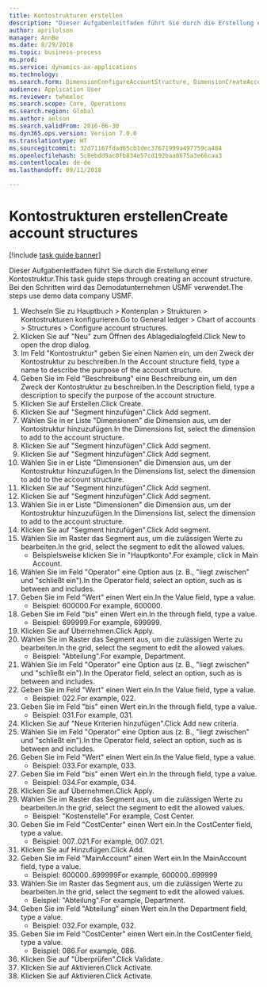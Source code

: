 ```yaml
--- 
title: Kontostrukturen erstellen
description: "Dieser Aufgabenleitfaden führt Sie durch die Erstellung einer Kontostruktur."
author: aprilolson
manager: AnnBe
ms.date: 8/29/2018
ms.topic: business-process
ms.prod: 
ms.service: dynamics-ax-applications
ms.technology: 
ms.search.form: DimensionConfigureAccountStructure, DimensionCreateAccountStructure, DimensionHierarchyAddLevel, DimensionHierarchyConstraintActivate
audience: Application User
ms.reviewer: twheeloc
ms.search.scope: Core, Operations
ms.search.region: Global
ms.author: aolson
ms.search.validFrom: 2016-06-30
ms.dyn365.ops.version: Version 7.0.0
ms.translationtype: HT
ms.sourcegitcommit: 32d71167fdad65cb1dec37671999a497759ca484
ms.openlocfilehash: 5c8ebdd9ac0fb834e57cd192baa0675a3e66caa3
ms.contentlocale: de-de
ms.lasthandoff: 09/11/2018

---
```

# <a name="create-account-structures"></a><span data-ttu-id="c5a44-103">Kontostrukturen erstellen</span><span class="sxs-lookup"><span data-stu-id="c5a44-103">Create account structures</span></span>

[!include [task guide banner](../../includes/task-guide-banner.md)]

<span data-ttu-id="c5a44-104">Dieser Aufgabenleitfaden führt Sie durch die Erstellung einer Kontostruktur.</span><span class="sxs-lookup"><span data-stu-id="c5a44-104">This task guide steps through creating an account structure.</span></span> <span data-ttu-id="c5a44-105">Bei den Schritten wird das Demodatunternehmen USMF verwendet.</span><span class="sxs-lookup"><span data-stu-id="c5a44-105">The steps use demo data company USMF.</span></span>

1. <span data-ttu-id="c5a44-106">Wechseln Sie zu Hauptbuch > Kontenplan > Strukturen > Kontostrukturen konfigurieren.</span><span class="sxs-lookup"><span data-stu-id="c5a44-106">Go to General ledger > Chart of accounts > Structures > Configure account structures.</span></span>
2. <span data-ttu-id="c5a44-107">Klicken Sie auf "Neu" zum Öffnen des Ablagedialogfeld.</span><span class="sxs-lookup"><span data-stu-id="c5a44-107">Click New to open the drop dialog.</span></span>
3. <span data-ttu-id="c5a44-108">Im Feld "Kontostruktur" geben Sie einen Namen ein, um den Zweck der Kontostruktur zu beschreiben.</span><span class="sxs-lookup"><span data-stu-id="c5a44-108">In the Account structure field, type a name to describe the purpose of the account structure.</span></span>
4. <span data-ttu-id="c5a44-109">Geben Sie im Feld "Beschreibung" eine Beschreibung ein, um den Zweck der Kontostruktur zu beschreiben.</span><span class="sxs-lookup"><span data-stu-id="c5a44-109">In the Description field, type a description to specify the purpose of the account structure.</span></span>
5. <span data-ttu-id="c5a44-110">Klicken Sie auf Erstellen.</span><span class="sxs-lookup"><span data-stu-id="c5a44-110">Click Create.</span></span>
6. <span data-ttu-id="c5a44-111">Klicken Sie auf "Segment hinzufügen".</span><span class="sxs-lookup"><span data-stu-id="c5a44-111">Click Add segment.</span></span>
7. <span data-ttu-id="c5a44-112">Wählen Sie in er Liste "Dimensionen" die Dimension aus, um der Kontostruktur hinzuzufügen.</span><span class="sxs-lookup"><span data-stu-id="c5a44-112">In the Dimensions list, select the dimension to add to the account structure.</span></span>
8. <span data-ttu-id="c5a44-113">Klicken Sie auf "Segment hinzufügen".</span><span class="sxs-lookup"><span data-stu-id="c5a44-113">Click Add segment.</span></span>
9. <span data-ttu-id="c5a44-114">Klicken Sie auf "Segment hinzufügen".</span><span class="sxs-lookup"><span data-stu-id="c5a44-114">Click Add segment.</span></span>
10. <span data-ttu-id="c5a44-115">Wählen Sie in er Liste "Dimensionen" die Dimension aus, um der Kontostruktur hinzuzufügen.</span><span class="sxs-lookup"><span data-stu-id="c5a44-115">In the Dimensions list, select the dimension to add to the account structure.</span></span>
11. <span data-ttu-id="c5a44-116">Klicken Sie auf "Segment hinzufügen".</span><span class="sxs-lookup"><span data-stu-id="c5a44-116">Click Add segment.</span></span>
12. <span data-ttu-id="c5a44-117">Klicken Sie auf "Segment hinzufügen".</span><span class="sxs-lookup"><span data-stu-id="c5a44-117">Click Add segment.</span></span>
13. <span data-ttu-id="c5a44-118">Wählen Sie in er Liste "Dimensionen" die Dimension aus, um der Kontostruktur hinzuzufügen.</span><span class="sxs-lookup"><span data-stu-id="c5a44-118">In the Dimensions list, select the dimension to add to the account structure.</span></span>
14. <span data-ttu-id="c5a44-119">Klicken Sie auf "Segment hinzufügen".</span><span class="sxs-lookup"><span data-stu-id="c5a44-119">Click Add segment.</span></span>
15. <span data-ttu-id="c5a44-120">Wählen Sie im Raster das Segment aus, um die zulässigen Werte zu bearbeiten.</span><span class="sxs-lookup"><span data-stu-id="c5a44-120">In the grid, select the segment to edit the allowed values.</span></span>
    * <span data-ttu-id="c5a44-121">Beispielsweise klicken Sie in "Hauptkonto".</span><span class="sxs-lookup"><span data-stu-id="c5a44-121">For example, click in Main Account.</span></span>  
16. <span data-ttu-id="c5a44-122">Wählen Sie im Feld "Operator" eine Option aus (z. B., "liegt zwischen" und "schließt ein").</span><span class="sxs-lookup"><span data-stu-id="c5a44-122">In the Operator field, select an option, such as is between and includes.</span></span>
17. <span data-ttu-id="c5a44-123">Geben Sie im Feld "Wert" einen Wert ein.</span><span class="sxs-lookup"><span data-stu-id="c5a44-123">In the Value field, type a value.</span></span>
    * <span data-ttu-id="c5a44-124">Beispiel: 600000.</span><span class="sxs-lookup"><span data-stu-id="c5a44-124">For example, 600000.</span></span>  
18. <span data-ttu-id="c5a44-125">Geben Sie im Feld "bis" einen Wert ein.</span><span class="sxs-lookup"><span data-stu-id="c5a44-125">In the through field, type a value.</span></span>
    * <span data-ttu-id="c5a44-126">Beispiel: 699999.</span><span class="sxs-lookup"><span data-stu-id="c5a44-126">For example, 699999.</span></span>  
19. <span data-ttu-id="c5a44-127">Klicken Sie auf Übernehmen.</span><span class="sxs-lookup"><span data-stu-id="c5a44-127">Click Apply.</span></span>
20. <span data-ttu-id="c5a44-128">Wählen Sie im Raster das Segment aus, um die zulässigen Werte zu bearbeiten.</span><span class="sxs-lookup"><span data-stu-id="c5a44-128">In the grid, select the segment to edit the allowed values.</span></span>
    * <span data-ttu-id="c5a44-129">Beispiel: "Abteilung".</span><span class="sxs-lookup"><span data-stu-id="c5a44-129">For example, Department.</span></span>  
21. <span data-ttu-id="c5a44-130">Wählen Sie im Feld "Operator" eine Option aus (z. B., "liegt zwischen" und "schließt ein").</span><span class="sxs-lookup"><span data-stu-id="c5a44-130">In the Operator field, select an option, such as is between and includes.</span></span>
22. <span data-ttu-id="c5a44-131">Geben Sie im Feld "Wert" einen Wert ein.</span><span class="sxs-lookup"><span data-stu-id="c5a44-131">In the Value field, type a value.</span></span>
    * <span data-ttu-id="c5a44-132">Beispiel: 022.</span><span class="sxs-lookup"><span data-stu-id="c5a44-132">For example, 022.</span></span>  
23. <span data-ttu-id="c5a44-133">Geben Sie im Feld "bis" einen Wert ein.</span><span class="sxs-lookup"><span data-stu-id="c5a44-133">In the through field, type a value.</span></span>
    * <span data-ttu-id="c5a44-134">Beispiel: 031.</span><span class="sxs-lookup"><span data-stu-id="c5a44-134">For example, 031.</span></span>  
24. <span data-ttu-id="c5a44-135">Klicken Sie auf "Neue Kriterien hinzufügen".</span><span class="sxs-lookup"><span data-stu-id="c5a44-135">Click Add new criteria.</span></span>
25. <span data-ttu-id="c5a44-136">Wählen Sie im Feld "Operator" eine Option aus (z. B., "liegt zwischen" und "schließt ein").</span><span class="sxs-lookup"><span data-stu-id="c5a44-136">In the Operator field, select an option, such as is between and includes.</span></span>
26. <span data-ttu-id="c5a44-137">Geben Sie im Feld "Wert" einen Wert ein.</span><span class="sxs-lookup"><span data-stu-id="c5a44-137">In the Value field, type a value.</span></span>
    * <span data-ttu-id="c5a44-138">Beispiel: 033.</span><span class="sxs-lookup"><span data-stu-id="c5a44-138">For example, 033.</span></span>  
27. <span data-ttu-id="c5a44-139">Geben Sie im Feld "bis" einen Wert ein.</span><span class="sxs-lookup"><span data-stu-id="c5a44-139">In the through field, type a value.</span></span>
    * <span data-ttu-id="c5a44-140">Beispiel: 034.</span><span class="sxs-lookup"><span data-stu-id="c5a44-140">For example, 034.</span></span>  
28. <span data-ttu-id="c5a44-141">Klicken Sie auf Übernehmen.</span><span class="sxs-lookup"><span data-stu-id="c5a44-141">Click Apply.</span></span>
29. <span data-ttu-id="c5a44-142">Wählen Sie im Raster das Segment aus, um die zulässigen Werte zu bearbeiten.</span><span class="sxs-lookup"><span data-stu-id="c5a44-142">In the grid, select the segment to edit the allowed values.</span></span>
    * <span data-ttu-id="c5a44-143">Beispiel: "Kostenstelle".</span><span class="sxs-lookup"><span data-stu-id="c5a44-143">For example, Cost Center.</span></span>  
30. <span data-ttu-id="c5a44-144">Geben Sie im Feld "CostCenter" einen Wert ein.</span><span class="sxs-lookup"><span data-stu-id="c5a44-144">In the CostCenter field, type a value.</span></span>
    * <span data-ttu-id="c5a44-145">Beispiel: 007..021.</span><span class="sxs-lookup"><span data-stu-id="c5a44-145">For example, 007..021.</span></span>  
31. <span data-ttu-id="c5a44-146">Klicken Sie auf Hinzufügen.</span><span class="sxs-lookup"><span data-stu-id="c5a44-146">Click Add.</span></span>
32. <span data-ttu-id="c5a44-147">Geben Sie im Feld "MainAccount" einen Wert ein.</span><span class="sxs-lookup"><span data-stu-id="c5a44-147">In the MainAccount field, type a value.</span></span>
    * <span data-ttu-id="c5a44-148">Beispiel: 600000..699999</span><span class="sxs-lookup"><span data-stu-id="c5a44-148">For example, 600000..699999</span></span>  
33. <span data-ttu-id="c5a44-149">Wählen Sie im Raster das Segment aus, um die zulässigen Werte zu bearbeiten.</span><span class="sxs-lookup"><span data-stu-id="c5a44-149">In the grid, select the segment to edit the allowed values.</span></span>
    * <span data-ttu-id="c5a44-150">Beispiel: "Abteilung".</span><span class="sxs-lookup"><span data-stu-id="c5a44-150">For example, Department.</span></span>  
34. <span data-ttu-id="c5a44-151">Geben Sie im Feld "Abteilung" einen Wert ein.</span><span class="sxs-lookup"><span data-stu-id="c5a44-151">In the Department field, type a value.</span></span>
    * <span data-ttu-id="c5a44-152">Beispiel: 032.</span><span class="sxs-lookup"><span data-stu-id="c5a44-152">For example, 032.</span></span>  
35. <span data-ttu-id="c5a44-153">Geben Sie im Feld "CostCenter" einen Wert ein.</span><span class="sxs-lookup"><span data-stu-id="c5a44-153">In the CostCenter field, type a value.</span></span>
    * <span data-ttu-id="c5a44-154">Beispiel: 086.</span><span class="sxs-lookup"><span data-stu-id="c5a44-154">For example, 086.</span></span>  
36. <span data-ttu-id="c5a44-155">Klicken Sie auf "Überprüfen".</span><span class="sxs-lookup"><span data-stu-id="c5a44-155">Click Validate.</span></span>
37. <span data-ttu-id="c5a44-156">Klicken Sie auf Aktivieren.</span><span class="sxs-lookup"><span data-stu-id="c5a44-156">Click Activate.</span></span>
38. <span data-ttu-id="c5a44-157">Klicken Sie auf Aktivieren.</span><span class="sxs-lookup"><span data-stu-id="c5a44-157">Click Activate.</span></span>


